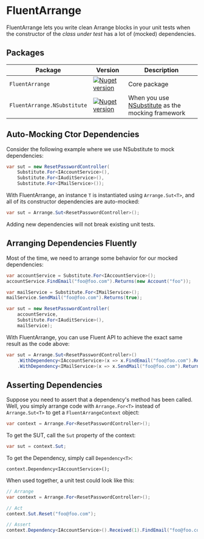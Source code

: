 # FluentArrange
FluentArrange lets you write clean Arrange blocks in your unit tests when the constructor of the _class under test_ has a lot of (mocked) dependencies.

## Packages
| Package                     | Version | Description                                                             |
|-----------------------------|---------|-------------------------------------------------------------------------|
| `FluentArrange`             | [![Nuget version](https://img.shields.io/nuget/v/fluentarrange)](https://www.nuget.org/packages/fluentarrange) | Core package
| `FluentArrange.NSubstitute` | [![Nuget version](https://img.shields.io/nuget/v/fluentarrange.nsubstitute)](https://www.nuget.org/packages/fluentarrange.nsubstitute) | When you use [NSubstitute](https://github.com/nsubstitute/NSubstitute) as the mocking framework

## Auto-Mocking Ctor Dependencies
Consider the following example where we use NSubstitute to mock dependencies:
~~~ C#
var sut = new ResetPasswordController(
    Substitute.For<IAccountService>(),
    Substitute.For<IAuditService>(),
    Substitute.For<IMailService>());
~~~

With FluentArrange, an instance `T` is instantiated using `Arrange.Sut<T>`, and all of its constructor dependencies are auto-mocked:
~~~ C#
var sut = Arrange.Sut<ResetPasswordController>();
~~~

Adding new dependencies will not break existing unit tests.

## Arranging Dependencies Fluently
Most of the time, we need to arrange some behavior for our mocked dependencies:
~~~ C#
var accountService = Substitute.For<IAccountService>();
accountService.FindEmail("foo@foo.com").Returns(new Account("foo"));

var mailService = Substitute.For<IMailService>();
mailService.SendMail("foo@foo.com").Returns(true);

var sut = new ResetPasswordController(
    accountService,
    Substitute.For<IAuditService>(),
    mailService);
~~~

With FluentArrange, you can use Fluent API to achieve the exact same result as the code above:
~~~ C#
var sut = Arrange.Sut<ResetPasswordController>()
    .WithDependency<IAccountService>(x => x.FindEmail("foo@foo.com").Returns(new Account("foo")))
    .WithDependency<IMailService>(x => x.SendMail("foo@foo.com").Returns(true));
~~~

## Asserting Dependencies
Suppose you need to assert that a dependency's method has been called.
Well, you simply arrange code with `Arrange.For<T>` instead of `Arrange.Sut<T>` to get a `FluentArrangeContext` object:

~~~ C#
var context = Arrange.For<ResetPasswordController>();
~~~

To get the SUT, call the `Sut` property of the context:
~~~ C#
var sut = context.Sut;
~~~

To get the Dependency, simply call `Dependency<T>`:
~~~
context.Dependency<IAccountService>();
~~~

When used together, a unit test could look like this:
~~~ C#
// Arrange
var context = Arrange.For<ResetPasswordController>();

// Act
context.Sut.Reset("foo@foo.com");

// Assert
context.Dependency<IAccountService>().Received(1).FindEmail("foo@foo.com");
~~~